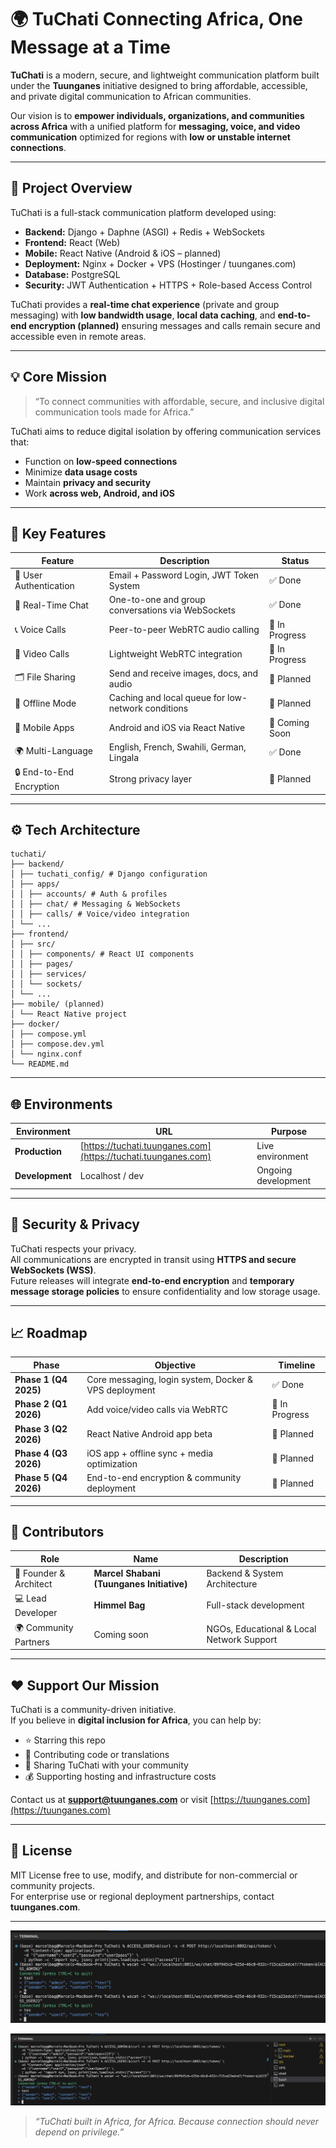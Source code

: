 # 🌍 TuChati Connecting Africa, One Message at a Time

**TuChati** is a modern, secure, and lightweight communication platform built under the **Tuunganes** initiative designed to bring affordable, accessible, and private digital communication to African communities.

Our vision is to **empower individuals, organizations, and communities across Africa** with a unified platform for **messaging, voice, and video communication** optimized for regions with **low or unstable internet connections**.

---

## 🚀 Project Overview

TuChati is a full-stack communication platform developed using:

- **Backend:** Django + Daphne (ASGI) + Redis + WebSockets  
- **Frontend:** React (Web)  
- **Mobile:** React Native (Android & iOS – planned)  
- **Deployment:** Nginx + Docker + VPS (Hostinger / tuunganes.com)  
- **Database:** PostgreSQL  
- **Security:** JWT Authentication + HTTPS + Role-based Access Control  

TuChati provides a **real-time chat experience** (private and group messaging) with **low bandwidth usage**, **local data caching**, and **end-to-end encryption (planned)** ensuring messages and calls remain secure and accessible even in remote areas.

---

## 💡 Core Mission

> “To connect communities with affordable, secure, and inclusive digital communication tools made for Africa.”

TuChati aims to reduce digital isolation by offering communication services that:
- Function on **low-speed connections**
- Minimize **data usage costs**
- Maintain **privacy and security**
- Work **across web, Android, and iOS**

---

## 🧩 Key Features

| Feature | Description | Status |
|----------|--------------|--------|
| 🔐 User Authentication | Email + Password Login, JWT Token System | ✅ Done |
| 💬 Real-Time Chat | One-to-one and group conversations via WebSockets | ✅ Done |
| 📞 Voice Calls | Peer-to-peer WebRTC audio calling | 🔧 In Progress |
| 🎥 Video Calls | Lightweight WebRTC integration | 🔧 In Progress |
| 🗂️ File Sharing | Send and receive images, docs, and audio | 🚧 Planned |
| 📴 Offline Mode | Caching and local queue for low-network conditions | 🚧 Planned |
| 📱 Mobile Apps | Android and iOS via React Native | 🚧 Coming Soon |
| 🌍 Multi-Language | English, French, Swahili, German, Lingala | ✅ Done |
| 🔒 End-to-End Encryption | Strong privacy layer | 🚧 Planned |

---

## ⚙️ Tech Architecture
```
tuchati/
├── backend/
│ ├── tuchati_config/ # Django configuration
│ ├── apps/
│ │ ├── accounts/ # Auth & profiles
│ │ ├── chat/ # Messaging & WebSockets
│ │ ├── calls/ # Voice/video integration
│ └── ...
├── frontend/
│ ├── src/
│ │ ├── components/ # React UI components
│ │ ├── pages/
│ │ ├── services/
│ │ └── sockets/
│ └── ...
├── mobile/ (planned)
│ └── React Native project
├── docker/
│ ├── compose.yml
│ ├── compose.dev.yml
│ └── nginx.conf
└── README.md
```


---

## 🌐 Environments

| Environment | URL | Purpose |
|--------------|-----|----------|
| **Production** | [https://tuchati.tuunganes.com](https://tuchati.tuunganes.com) | Live environment |
| **Development** | Localhost / dev | Ongoing development |

---

## 🔐 Security & Privacy

TuChati respects your privacy.  
All communications are encrypted in transit using **HTTPS and secure WebSockets (WSS)**.  
Future releases will integrate **end-to-end encryption** and **temporary message storage policies** to ensure confidentiality and low storage usage.

---

## 📈 Roadmap

| Phase | Objective | Timeline |
|--------|------------|-----------|
| **Phase 1 (Q4 2025)** | Core messaging, login system, Docker & VPS deployment | ✅ Done |
| **Phase 2 (Q1 2026)** | Add voice/video calls via WebRTC | 🔧 In Progress |
| **Phase 3 (Q2 2026)** | React Native Android app beta | 🚧 Planned |
| **Phase 4 (Q3 2026)** | iOS app + offline sync + media optimization | 🚧 Planned |
| **Phase 5 (Q4 2026)** | End-to-end encryption & community deployment | 🚧 Planned |

---

## 💪 Contributors

| Role | Name | Description |
|------|------|-------------|
| 🧠 Founder & Architect | **Marcel Shabani (Tuunganes Initiative)** | Backend & System Architecture |
| 💻 Lead Developer | **Himmel Bag** | Full-stack development |
| 🌍 Community Partners | Coming soon | NGOs, Educational & Local Network Support |

---

## ❤️ Support Our Mission

TuChati is a community-driven initiative.  
If you believe in **digital inclusion for Africa**, you can help by:

- ⭐ Starring this repo  
- 🧩 Contributing code or translations  
- 💬 Sharing TuChati with your community  
- 💰 Supporting hosting and infrastructure costs  

Contact us at **support@tuunganes.com** or visit [https://tuunganes.com](https://tuunganes.com)

---

## 📜 License

MIT License free to use, modify, and distribute for non-commercial or community projects.  
For enterprise use or regional deployment partnerships, contact **tuunganes.com**.

---

![alt text](image.png)

![alt text](image-1.png)

> *“TuChati built in Africa, for Africa. Because connection should never depend on privilege.”*
